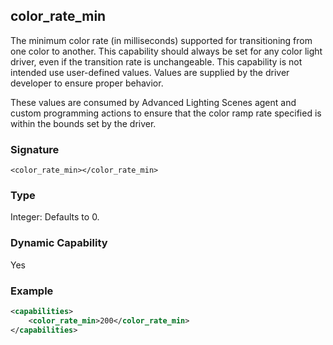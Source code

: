 ## color\_rate\_min

The minimum color rate (in milliseconds) supported for transitioning from one color to another. This capability should always be set for any color light driver, even if the transition rate is unchangeable. This capability is not intended use user-defined values. Values are supplied  by the driver developer to ensure proper behavior.
 
These values are consumed by Advanced Lighting Scenes agent and custom programming actions to ensure that the color ramp rate specified is within the bounds set by the driver.



### Signature

`<color_rate_min></color_rate_min>`


### Type

Integer: Defaults to 0.


### Dynamic Capability

Yes


### Example

```xml
<capabilities>
    <color_rate_min>200</color_rate_min>
</capabilities>
```

